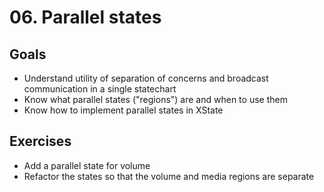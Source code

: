 # 06. Parallel states

## Goals

- Understand utility of separation of concerns and broadcast communication in a single statechart
- Know what parallel states ("regions") are and when to use them
- Know how to implement parallel states in XState

## Exercises

- Add a parallel state for volume
- Refactor the states so that the volume and media regions are separate
